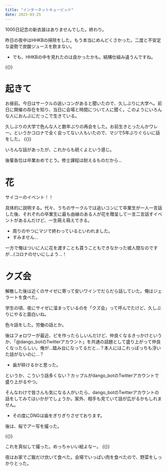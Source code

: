 ```yaml
---
title: "インターネットキューピッド"
date: 2023-03-25
---
```



1000日記念の新衣装はありませんでした。終わり。

昨日の夜中はHHKBの掃除をした。もう本当にめんどくさかった。二度と不安定な姿勢で炭酸ジュースを飲まない。
- でも、HHKBの中を見れたのは良かったかも。結構仕組み違うんですね。

{{<tweet user="dango_bot" id="1639300359389872128">}}
# 起きて
お昼前。今日はサークルの追いコンがあると聞いたので、久しぶりに大学へ。前日に開催の存在を知り、当日に会場と時間について人に聞く。このようにいろんな人におんぶにだっこで生きている。


久しぶりの大学で色んな人と数年ぶりの再会をした。お前生きとったんかワレー。というかコロナで全く会ってない人もいたので、マジで5年ぶりぐらいに話をした。
{{<tweet user="dango_bot" id="1639596295513059328">}}

いろんな話があったが、これからも続くよという感じ。

後輩各位は卒業おめでとう。修士課程は耐えるものだから...

# 花
サイコーのイベント！！

具体的に説明する。代々、うちのサークルでは追いコンにて卒業生が一人一言話した後、それぞれの卒業生に最も由縁のある人が花を贈呈して一言二言話すイベントがあるんだけど、一生萌え萌えできる。
- 周りのやつにマジで終わっているといわれました。
- すみません...

一方で俺はついに人に花を渡すことも貰うこともできなかった嘘人間なのですが...(コロナのせいにしよう...！

# クズ会
解散した後は近くのサイゼに寄って安いワインでだらだら話していた。俺はジェラートを食べた。

学生の頃、夜にサイゼに溜まっているのを「クズ会」って呼んでたけど、久しぶりにやると面白いね。

色々話をした。労働の話とか。

後はフォロワーが最近、ピを作ったらしいんだけど、仲良くなるきっかけというか、「@dango_botのTwitterアカウント」を共通の話題として盛り上がって仲良くなったらしい。俺が...踏み台になってるだと...？本人にはこれっぽっちも浮いた話がないのに...？
- 歯が砕けるかと思った。

というか、こういう話多くない？カップルがdango_botのTwitterアカウントで盛り上がるやつ。

そんなわけで皆さんも気になる人がいたら、dango_botのTwitterアカウントの話をしてみてはいかがでしょうか。案外、相手も見ていて話が広がるかもしれません。
- その度にDNGは歯をぎりぎりさせております。



後は、桜でアー写を撮った。

{{<tweet user="dango_bot" id="1639589355718336514">}}

これを真似して撮った。めっちゃいい絵よなー。
{{<tweet user="dango_bot" id="1607994084911906816">}}

夜はお家でご飯だけ炊いて食べた。会場でいっぱい肉を食べたので、野菜をしっかりとった。